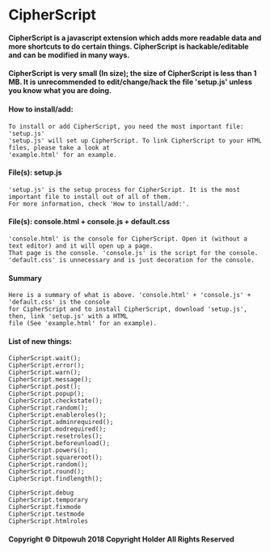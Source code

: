 # CipherScript

#### CipherScript is a javascript extension which adds more readable data and more shortcuts to do certain things. CipherScript is hackable/editable and can be modified in many ways. 
#### CipherScript is very small (In size); the size of CipherScript is less than 1 MB. It is unrecommended to edit/change/hack the file 'setup.js' unless you know what you are doing. 

#### How to install/add:
```
To install or add CipherScript, you need the most important file: 'setup.js'
'setup.js' will set up CipherScript. To link CipherScript to your HTML files, please take a look at
'example.html' for an example.
```
#### File(s): setup.js
```
'setup.js' is the setup process for CipherScript. It is the most important file to install out of all of them.
For more information, check 'How to install/add:'.
```
#### File(s): console.html + console.js + default.css
```
'console.html' is the console for CipherScript. Open it (without a text editor) and it will open up a page.
That page is the console. 'console.js' is the script for the console. 
'default.css' is unnecessary and is just decoration for the console.
```
#### Summary
```
Here is a summary of what is above. 'console.html' + 'console.js' + 'default.css' is the console
for CipherScript and to install CipherScript, download 'setup.js', then, link 'setup.js' with a HTML
file (See 'example.html' for an example).
```
#### List of new things:
```
CipherScript.wait();
CipherScript.error();
CipherScript.warn();
CipherScript.message();
CipherScript.post();
CipherScript.popup();
CipherScript.checkstate();
CipherScript.random();
CipherScript.enableroles();
CipherScript.adminrequired();
CipherScript.modrequired();
CipherScript.resetroles();
CipherScript.beforeunload();
CipherScript.powers();
CipherScript.squareroot();
CipherScript.random();
CipherScript.round();
CipherScript.findlength();

CipherScript.debug
CipherScript.temporary
CipherScript.fixmode
CipherScript.testmode
CipherScript.htmlroles
```
#### Copyright © Ditpowuh 2018 Copyright Holder All Rights Reserved

